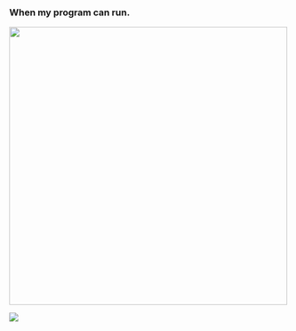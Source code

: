 ### When my program can run.
<img src="README/IMG_6942.GIF" width="500"/>


<a href="https://u8views.com/github/KXIANGW"><img src="https://u8views.com/api/v1/github/profiles/94122424/views/total-count.svg"></a>
<!--
**KXIANGW/KXIANGW** is a ✨ _special_ ✨ repository because its `README.md` (this file) appears on your GitHub profile.

Here are some ideas to get you started:

- 🔭 I’m currently working on ...
- 🌱 I’m currently learning ...
- 👯 I’m looking to collaborate on ...
- 🤔 I’m looking for help with ...
- 💬 Ask me about ...
- 📫 How to reach me: ...
- 😄 Pronouns: ...
- ⚡ Fun fact: ...
-->
